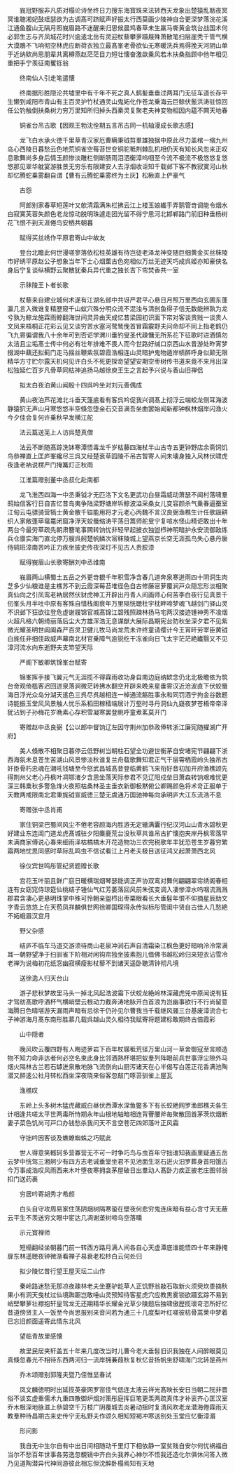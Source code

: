 <!-- { "loadSidebar": true } -->
　　峩冠野服非凡质对榻论诗坐终日力搜东海寳珠来法转西天龙象出楚猿乱聒夜冥冥谁聴湘妃鼓瑶瑟欲为古调髙可跻赋声好振太行西莫画少陵神自合更深梦落浣花溪江通鱼腹山无隔月照峩眉路不迷醒来归思候晨鸡春草未生羸马嘶黄金筑台战国术何必郭生志与齐凤城花时兴逾逺北岳有灵迎杖藜攀萝蹑屐殊萧散笔扫层崖秃千管气横大漠鵰不飞响彻空林虎应断荷衣独立最髙峯老骨欲仙无寒暖洗兵焉得挽天河阴山单于近纳欵尚思朋辈共离樽燕赵茫茫目力短壮懐奋激歘乗风若木扶桑指顾中他年相见重把手宁羡征南矍铄翁

　　终南仙人引走笔遣懐

　　终南据形胜隠沦共墟里中有千年不死之真人鹤髪垂垂过两耳门无征车道长存平生懒到咸阳市青山有主百灵护竹杖通灵山鬼妬化作苍龙乗海云巨鲸伏鬛洪涛驻惊回任公钓触倒扶桑树力穷万里知所归掉头西秦灵复聚老夫神变物相因内藴不闗天地春

　　铜雀台吊古歌【因观王勃沈佺期五言吊古同一机轴漫成长歌志感】

　　龙飞白水承火徳千里草青汉家厄曹瞒秉钺剪羣雄独据中原此尽力盖棺一缩九州岛心西陵日暮愁云色地荒铜雀空莓苔世变铜驼秪荆棘乱机相仍天有知长风忽来正叹息歌舞尚多身后情玉颜惨淡雕栏侧断肠雨泪洒衡漳呜咽至今流不极流不极悠悠复悠悠那见翠华躭宴游胜景无穷乐有限建安人去浮烟收讵知千载邺下客不教寂寞河山秋却忆腾蛇乗雾翻自谓【曹有云腾蛇乗雾终为土灰】松楸直上俨豪气

　　古怨

　　阿郎别家春草短莲叶又欹清霜满朱栏拂云江上楼玉娘纎手弄鹅管竒调能令烟水白寂寞芙蓉失颜色老龙惊动脱明珠遽走团光留不得宁思河北邯郸路门前旧种垂杨树花飞恨不到天涯倦鸟安栖共朝暮

　　赋得买丝绣作平原君寄山中故友

　　登台北瞻此何世漫嗟寥落依松桂英雄有待岂徒老泽龙神变随巨细黄金买丝秣陵市好绣平原赵公子想象当年下士心烟薫古色宛相似万丝无迹天巧成呉姬亦知豪侠名身后宁复谈纵横野云聚散犹秦兵异代重之独长吉下帘焚香共一室

　　示秣陵王卜者长歌

　　杖藜来自建业城何术遂有江湖名邺中共讶严君平心悬日月照万里西向玄圃东蓬瀛几言入微谁复精歴窥千山蚁穴殊分明众流不混浊与清剖鱼得子信无数能辨孰为龙兮孰为鲸龙施霖雨鲸翻海世间灵异由天成忆昔梁园初识面下帘对客谈贵贱一谈贵人文凤来梧桐正花彩云见又谈穷苦水塞河鹭鸶俛首冒霜霰野夫问命却不同上指老鹤仍飞九霄徧谓我八十余年可到否讵学渭川垂钓叟圣代疎慵无所系花下征歌时进酒慎勿太洁且尘垢髙士传中何必有壮年排难不畏人而今世路好缄口京西山水昔游处昨宵梦掇湖中藕还拟蓟门走马揺丝鞭紫氛碧霞浩相连山灵暗护鬼物遁岸帻醉呼身似颠无限精华方寸贮尔露天机何见许白头不死更探竒望望安期空枣树传书道来竟不来月出深松独延伫百岁凡骨草同枯神追扬马越徐庾王生之言起予兴说与香山旧禅侣

　　拟太白夜泊黄山闻殷十四呉吟坐对刘元善偶成

　　黄山夜泊芦花滩北斗垂天篷底看有客呉吟促我兴调髙上彻浮云端蛟龙侧耳海波静猿狖无声山月寒悠悠半空倏忽堕金石交音满吾坐曲罢始闻新都钟枫林烟岸闪渔火今夕佳会复何许乗秋早发横江舵

　　法云篇送芜上人访呉楚真僧

　　法云不断随髙踪洗钵寒潭悟毒龙千岁枯藤四海杖半山古寺五更钟野店余斋饲饥鸟叅禅直上匡庐峯纔尽三呉又经楚衰草园陵不吊古暂寄人间未壊身独入风林伏啸虎夜逢老衲说楞严门掩篝灯正秋雨

　　江淮篇赠别董中丞叔化赴南都

　　龙飞淮西四海一中丞秉钺才无匹洛下文名更武功白昼霜威动萧瑟不闻村落啸羣鸱始信客行日自吉忆昔岛夷争陆梁野塘岸坼鲸波溢采桑女儿变容颜杀气乗春逼蚕室江甸云屯骠骑营犒士黄金散千镒能用将才元老心丙魏不言汉良弼渔樵生计任歌謡耕织人家敞蓬荜鼋鼍闭窟净浮天蛟蜃缩涛平荡日篙师舵叟宁复喧水怪山精讵敢出十年两台今最劳草疏先朝肃簪笔事闗转饷忧非轻早起披衣独盥栉神明暗护永安流御敌练兵仓廪实海门直北停万艘呉舸楚帆鳞次宻秣陵城上望燕京长空无涯孤鸟失心悬丹扆侍鹓班漳南苦吟正力疾坐披史传夜深灯不见古人贵胶漆

　　赋得峩眉山长歌寄酬刘中丞维南

　　峩眉两山横蜀土五岳之外更竒覩千年积雪净含春几道奔泉寒迸雨四十阴洞生肉芝多少仙粮谁是主樵苏不到云霞深莓苔堆径色自古修藤宻萝覆涧戸众隠忘形淡相聚真仙向之引凤鸾老衲居然伏豺虎神工开辟出丹青人间画师心何苦李白夜行见真景千仞峯头月半吐中原有客殊自惜栈阁衰年万里隔恍聴杜宇枕畔啼梦魂飞越剑门驿山灵不识邺下狂欲往登危虚谢屐锦官城髙锦江碧残照疎林扬马宅两汉接迹锺神秀不飡烟火超凡格六朝绮丽落后尘大方雄浑浩无息谋猷大展际昌期宪台防秋坐深夕君不见紫微光耀圣明世阊阖森严百灵卫健儿牧马尚龙荒未许终童请缨计今王宵旰劳宰臣黄钺白旄任非细佳政威声幕南北材官乗障气逾锐纥干冻雀向日飞太宇茫茫絶纎翳又不见漳河流水向东逝野夫支笻望天际

　　严阁下敏卿筑锦峯台赋寄

　　锦峯挥手接飞翼元气无涯揽不得霖雨收功身自南边庭纳欵念仍北北极瞻依为筑台竒观倚槛客迟回迸泉落涧微茫转拂水翻空开辟来晩来星垂霄汉近沧波直下伏蛟蜃海日浮光众岛分湖天逺色三呉尽呉越相连一棹通流觞胜事永和同罚酒宁拘金谷数题诗能振玉堂风风景触人忧乐系稻田稼穑端居计万壑时寻丹洞仙九嶷夜梦苍梧帝帝泽犹沾到子孙梅花岁晩素心存积雪凝寒罢登眺呼童煮茗莫开门

　　寄赠赵中丞良弼【公以郎中督饷辽左因守荆州加叅政俸转浙江廉宪随擢湖广开府】

　　美人倏散不相聚日暮停云低野树当朝柱石望全功避世衡茅自安堵宪节翩翩下浙西海氛未息苍生苦湖山风景惨淡秋谁复兰舟载歌舞知君正气干层霄栖霞岭头独吊古奸臣骨朽忠魂在潮吼钱塘至今怒武昌城髙昔登临黄鹤飞来衔好音初加开府渔樵颂先得荆州父老心丹枫叶凋鄂渚夕含思坐落天际参君不见辽阳戍垒日萧森转饷艰难忧更深三韩乗秋多警急烽火夜照枯桑林圣主垂衣新御极黙俯公卿赐颜色将术竒正服单于天教两戒限南北君秉旄钺宣威徳三楚无虞通万国驰神每向承明庐大江东流浩不息

　　寄赠张中丞肖甫

　　家住铜梁巴蜀间风尘不倦老容颜海内胜游无定辙满囊行纪汉河山山青水碧秋更好建业东连阊门道龙虎髙城驻夕阳麋鹿荒台没秋草共谁吊古扩懐抱夹岸丹枫零落早未满商家傅说心春来细雨泽枯槁槁木开花造物功三农完税歌年丰犹恐苍生岁暮穷繁霜两地忧思同感时草际乱鸣虫不信试看江上月老夫极目送征鸿又起萧萧西北风

　　徐仪宾世鸣彤管纪贤题赠长歌

　　宫花玉叶丽且鲜广庭日暖横瑞烟琴瑟能调正声协双鸾对舞何翩翩翠帘绣阁春相连有女窈窕侍琼筵仙桃结子锺仙气红芳萎落回风前朱弦变调入凄惨漳水呜咽流溅溅郡君含凄心更悬明珠掌中殊可怜朝亲盥栉出枣栗眼看长大垂髫年恨不仰摘星辰助文字青云悠悠上在天苞凤祥麟俱世网徐卿国琛得永传拟标彤管闺中贤自古佳人几愁絶不妬蛾眉汉宫月

　　野父杂感

　　结庐不临车马道交游须待商山老泉冲涧石声自清霜染江枫色更好暗响泠泠常满耳一朝野望净于扫驯雀下阶相对闲钩帘独坐披素抱儿借佛书越松岭归来短衣沾雪冷老禅为说梅初花纸窓幽寂横瘦影杖藜不到诸天遥卧聴清钟彻凡境

　　送徐逸人归天台山

　　游子悲秋梦故里马头一掉北风起浩波霜下伏蛟龙絶岭林深藏虎兕中原闻说有狂才驾舫髙歌呼酒杯气横峭壁云根动力截奔涛地脉开白首浪为岂幽事欲行不行尚留意海腾日色晴堪游天漏雨声暗有忌徐干仍孙见尔曹我当千载继风骚三台基废漳流合七子神游海月髙东南形胜慕几载呉越山灵久相待我赋寄将题建标敢期终古倍霞彩

　　山中隠者

　　晚风吹云覆四野有人晦迹萝岩下百年杖屦秪荒径万里山河一草舍御寇至言顺造物不知力命非达者何必空名束此身比邻酒熟杯堪把蚁羣列阵眼前兵世事浮尘隙外马烟火隔林古兰若石罅迸泉散地脉飞流倒向山厨泻诸天在心半偈写白莲正花香满池陶潜又醉逺公社月转松西坐深夜晓来俗客忽敲门啄苔驯雀上屋瓦

　　渔樵叹

　　东岭上头多树木猛虎藏威白昼伏西潭水深鱼鳖多下有长蛟絶网罗渔郎樵夫各生计相逢共嗟太平世两毒所恃期永年山根地轴暗相连背罾腰斧毎聚散回首茅茨炊烟断妻子菜色饥尚可戸口办钱愁杀我问天不言空苍茫四郊落叶正风霜

　　守拙吟因客谈及蟭蟟蜘蛛之巧赋此

　　世人得意笑轗轲多营寡营无不可一时争巧鸟与虫百年守拙谁知我画里疑通五岳云梦中恍驾三湘舸少有四方志老诫垂堂坐君不见池面生沤石迸火汨罗葬身首阳饿古今万事成浩叹风雨西来木叶堕夜寒拥衾茅屋破日出羣动人髙卧力疾正披老庄图邻翁扣门送药裹

　　穷居吟寄胡秀才希颜

　　白头自守攻周易家住荡阴烟树隔寒蛩在壁夜何悲穷鬼连床暗有益心含寸天无蔽云平生不羡送穷文眼中宦达几凋谢垄树啼乌空落曛

　　示元寳禅师

　　短榻翻经坐朝暮门前一转西方路月满人间各自心天虚潭底谁能悟四十年来静掩扉东林遥聴夜钟微渐看禅子易衰老松杪白云何处归

　　拟少陵忆昔行望王屋天坛二山作

　　秦岭路迷愁无那凉夜疎林老夫坐蹇驴龁草人正饥野翁敲石取新火须臾炊黍摘秋果小有洞天曳杖过仙境踟蹰岂敢唾山灵预知待客星虎穴应教黒雾锁欲蹑玄踪不易到峭壁攀萝壮襟抱轩皇驾龙无还期精华长耀金光草少陵题后独啸傲歴揽瓌竒恣所好忆昔道傍贤主人一饭至今尚思报别来音问若为通三十几度梨叶红嗟彼枯骨蒿莱中梦着已忘旧颜面遥寄此情东北风

　　望临青故里感懐

　　故里民居夹轩盖五十年来几度改当时儿曹今老大垂髫旧识我独在人间醉眼莫见真倏忽春光不相待东西两河归一流岸拥蒹葭秋复秋忆昔扬帆坐舒啸海门北转是燕州

　　乔木颂赠别郭隆夫暨乃侄惟显春试

　　凤文麟徳明时出延揽英豪网罗宻佳气低连太液云祥光髙映长安日当朝二阮非晋俗不谈玄虚重儒术九重四散御炉烟对策彤庭挥巨笔更羡两疏真伟才补衮齐心匡汉室乔木根深地脉滋上叅碧空千万枝广阴覆城去炎暑动揺时复清风吹老龙潜海倦霖雨天教羣种待昌期古来史传宁无私野夫作颂久相知短褐冲寒送别处玉堂应忆衡漳湄

　　形问影

　　我自无中生尔自有中出日间相随动千里灯下相依静一室贫贱自安尔何忧祸福自当尔不愁百年世事各劳逸忽覩镜中齐白头我养心神尔不悟我还造化尔俱休问答入微乃见道陶潜异代神同游彼此相忘但沈醉卧榻焉知有天地

